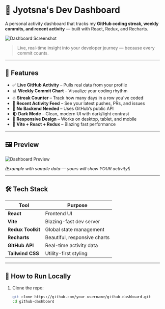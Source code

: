 # 🚀 Jyotsna's Dev Dashboard

A personal activity dashboard that tracks my **GitHub coding streak, weekly commits, and recent activity** — built with React, Redux, and Recharts.

![Dashboard Screenshot](./public/screenshot.png)

> Live, real-time insight into your developer journey — because every commit counts.

---

## 🌟 Features

- ✅ **Live GitHub Activity** – Pulls real data from your profile
- 📊 **Weekly Commit Chart** – Visualize your coding rhythm
- 🔥 **Streak Counter** – Track how many days in a row you've coded
- 💬 **Recent Activity Feed** – See your latest pushes, PRs, and issues
- 🧠 **No Backend Needed** – Uses GitHub’s public API
- 🌓 **Dark Mode** – Clean, modern UI with dark/light contrast
- 📱 **Responsive Design** – Works on desktop, tablet, and mobile
- 🚀 **Vite + React + Redux** – Blazing fast performance

---

## 🖼️ Preview

![Dashboard Preview](https://i.imgur.com/8kq0FzL.png)

*(Example with sample data — yours will show YOUR activity!)*

---

## 🛠️ Tech Stack

| Tool | Purpose |
|------|--------|
| **React** | Frontend UI |
| **Vite** | Blazing-fast dev server |
| **Redux Toolkit** | Global state management |
| **Recharts** | Beautiful, responsive charts |
| **GitHub API** | Real-time activity data |
| **Tailwind CSS** | Utility-first styling |

---

## 🚀 How to Run Locally

1. Clone the repo:
   ```bash
   git clone https://github.com/your-username/github-dashboard.git
   cd github-dashboard
